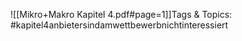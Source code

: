 
![[Mikro+Makro Kapitel 4.pdf#page=1]]Tags & Topics:
   #kapitel4anbietersindamwettbewerbnichtinteressiert